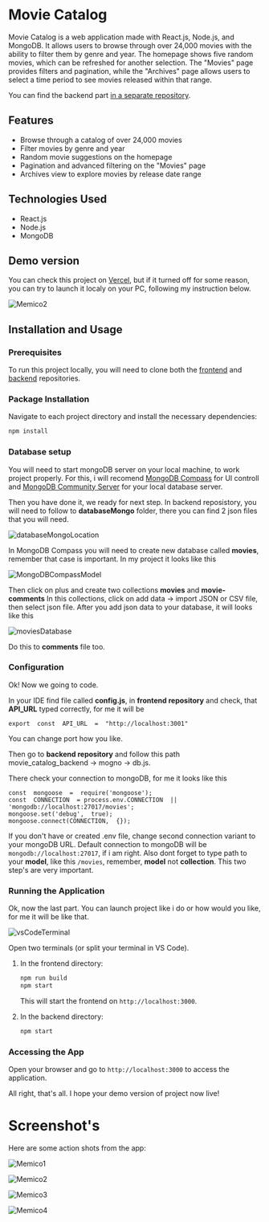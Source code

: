 # Movie Catalog  

Movie Catalog is a web application made with React.js, Node.js, and MongoDB. It allows users to browse through over 24,000 movies with the ability to filter them by genre and year. The homepage shows five random movies, which can be refreshed for another selection. The "Movies" page provides filters and pagination, while the "Archives" page allows users to select a time period to see movies released within that range.  

You can find the backend part [in a separate repository](https://github.com/vpast/movie_catalog_frontend.git).  

## Features  
- Browse through a catalog of over 24,000 movies  
- Filter movies by genre and year  
- Random movie suggestions on the homepage  
- Pagination and advanced filtering on the "Movies" page  
- Archives view to explore movies by release date range  

## Technologies Used  
- React.js  
- Node.js  
- MongoDB  

## Demo version
You can check this project on [Vercel](https://movie-catalog-frontend-tau.vercel.app/), but if it turned off for some reason, you can try to launch it localy on your PC, following my instruction below.

![Memico2](https://i.imgur.com/fP9UMEr.gif)

## Installation and Usage  

### Prerequisites  
To run this project locally, you will need to clone both the [frontend](https://github.com/vpast/movie_catalog_frontend) and [backend](https://github.com/vpast/movie_catalog_backend) repositories.  

### Package Installation  
Navigate to each project directory and install the necessary dependencies:  
```bash
npm install
```
### Database setup

You will need to start mongoDB server on your local machine, to work project properly. For this, i will recomend [MongoDB Compass](https://www.mongodb.com/try/download/shell) for UI controll and [MongoDB Community Server](https://www.mongodb.com/try/download/community) for your local database server.

Then you have done it, we ready for next step. In backend reposistory, you will need to follow to **databaseMongo** folder, there you can find 2 json files that you will need. 

![databaseMongoLocation](https://i.imgur.com/nDmuGEp.png)

In MongoDB Compass you will need to create new database called **movies**, remember that case is important. In my project it looks like this

![MongoDBCompassModel](https://i.imgur.com/0cgcjeg.png)

Then click on plus and create two collections **movies** and **movie-comments**
In this collections, click on add data -> import JSON or CSV file, then select json file. After you add json data to your database, it will looks like this

![moviesDatabase](https://i.imgur.com/ZXN9cM2.png)

Do this to **comments** file too.

### Configuration

Ok! Now we going to code.

In your IDE find file called **config.js**, in **frontend repository** and check, that **API_URL** typed correctly, for me it will be

```export  const  API_URL  =  "http://localhost:3001" ```

You can change port how you like. 

Then go to **backend repository** and follow this path movie_catalog_backend -> mogno -> db.js.

There check your connection to mongoDB, for me it looks like this

```
const  mongoose  =  require('mongoose');
const  CONNECTION  = process.env.CONNECTION  ||  'mongodb://localhost:27017/movies';
mongoose.set('debug',  true);
mongoose.connect(CONNECTION,  {});
```

If you don't have or created .env file, change second connection variant to your mongoDB URL. Default connection to mongoDB will be ```mongodb://localhost:27017```, if i am right. Also dont forget to type path to your **model**, like this ```/movies```, remember, **model** not **collection**. This two step's are very important.

### Running the Application

Ok, now the last part. You can launch project like i do or how would you like, for me it will be like that.

![vsCodeTerminal](https://i.imgur.com/91dX9gt.png)

Open two terminals (or split your terminal in VS Code).

1.  In the frontend directory:
    
    ```bash
    npm run build
    npm start
    
    ```
    
    This will start the frontend on `http://localhost:3000`.
    
2.  In the backend directory:
    
    ```bash
    npm start
    
    ```
    

### Accessing the App

Open your browser and go to `http://localhost:3000` to access the application.

All right, that's all. I hope your demo version of project now live!

# Screenshot's

Here are some action shots from the app:

![Memico1](https://i.imgur.com/Ge7Lb1A.gif)

![Memico2](https://i.imgur.com/fP9UMEr.gif)

![Memico3](https://i.imgur.com/vbk0JrC.gif)

![Memico4](https://i.imgur.com/lBDrkZV.gif)
